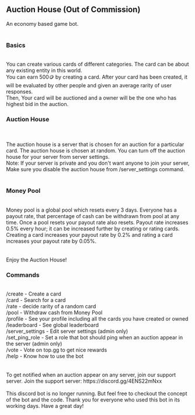 ## Auction House (Out of Commission)
An economy based game bot.
<br><br>
<h3>Basics</h3>
<br>
You can create various cards of different categories. The card can be about any existing entity in this world.<br>
You can earn 500🪙 by creating a card. After your card has been created, it will be evaluated by other people and given an average rarity of user responses.<br>
Then, Your card will be auctioned and a owner will be the one who has highest bid in the auction.
<br>
<h3>Auction House</h3>
<br><br>
The auction house is a server that is chosen for an auction for a particular card. The auction house is chosen at random. You can turn off the auction house for your server from server settings.
<br>
Note: If your server is private and you don't want anyone to join your server, Make sure you disable the auction house from /server_settings command.<br>
<br>
<h3>Money Pool</h3>
<br>
Money pool is a global pool which resets every 3 days. Everyone has a payout rate, that percentage of cash can be withdrawn from pool at any time. Once a pool resets your payout rate also resets. Payout rate increases 0.5% every hour; it can be increased further by creating or rating cards.<br>
Creating a card increases your payout rate by 0.2% and rating a card increases your payout rate by 0.05%.<br>
<br><br>
Enjoy the Auction House!<br>

<h3>Commands</h3><br>
/create - Create a card<br>
/card - Search for a card<br>
/rate - decide rarity of a random card<br>
/pool - Withdraw cash from Money Pool<br>
/profile - See your profile including all the cards you have created or owned<br>
/leaderboard - See global leaderboard<br>
/server_settings - Edit server settings (admin only)<br>
/set_ping_role - Set a role that bot should ping when an auction appear in the server (admin only)<br>
/vote - Vote on top.gg to get nice rewards<br>
/help - Know how to use the bot<br>
<br><br>
To get notified when an auction appear on any server, join our support server.
Join the support server: https://discord.gg/4ENS22mNxx
<br><br>
This discord bot is no longer running. But feel free to checkout the concept of the bot and the code. Thank you for everyone who used this bot in its working days. Have a great day!<br>
